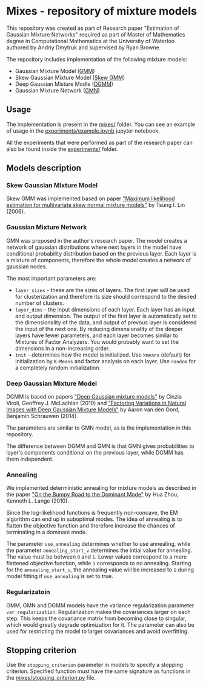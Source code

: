 # **Mixes** - repository of mixture models

This repository was created as part of Research paper "Estimation of Gaussian Mixture Networks"
required as part of Master of Mathematics degree in Computational Mathematics at the University of Waterloo authored
by Andriy Dmytruk and supervised by Ryan Browne.

The repository includes implementation of the following mixture models:
* Gaussian Mixture Model ([GMM](mixes/GMM.py))
* Skew Gaussian Mixture Model ([Skew GMM](mixes/SkewGMM.py))
* Deep Gaussian Misture Modle ([DGMM](mixes/DGMM.py))
* Gaussian Mixture Network ([GMN](mixes/GMN.py))

## Usage

The implementation is present in the [mixes/](mixes/) folder.
You can see an example of usage in the [experiments/example.ipynb](experiments/example.ipynb) jupyter notebook.

All the experiments that were performed as part of the research paper can also be found inside the [experiments/](experiments/) folder.

## Models description

### Skew Gaussian Mixture Model

Skew GMM was implemented based on paper 
["Maximum likelihood estimation for multivariate skew normal mixture models"](https://www.sciencedirect.com/science/article/pii/S0047259X08001152)
by Tsung I. Lin (2006).

### Gaussian Mixture Network

GMN was proposed in the author's research paper. The model creates a network of gaussian distributions
where next layers in the model have conditional probability distribution based on the previous layer.
Each layer is a mixture of components, therefore the whole model creates a network of gaussian nodes.

The most important parameters are: 
* `layer_sizes` - these are the sizes of layers. The first layer will be used for clusterization
and therefore its size should correspond to the desired number of clusters.
* `layer_dims` - the input dimensions of each layer. Each layer has an input and output dimension. 
The output of the first layer is automatically set to the dimensionality of the data, and output of prevous layer
is considered the input of the next one. By reducing dimensionality of the deeper layers have fewer parameters,
and each layer becomes similar to Mixtures of Factor Analyzers. You would probably want to set the 
dimensions in a non-increasing order.
* `init` - determines how the model is initialized. Use `kmeans` (default) for initialization by `K-Means` and 
factor analysis on each layer. Use `random` for a completely random initialization.



### Deep Gaussian Mixture Model

DGMM is based on papers ["Deep Gaussian mixture models"](https://link.springer.com/article/10.1007/s11222-017-9793-z) 
by Cinzia Viroli, Geoffrey J. McLachlan (2019) and
["Factoring Variations in Natural Images with Deep Gaussian Mixture Models"](https://proceedings.neurips.cc/paper/2014/hash/8c3039bd5842dca3d944faab91447818-Abstract.html)
by Aaron van den Oord, Benjamin Schrauwen (2014).

The parameters are similar to GMN model, as is the implementation in this repository.

The difference between DGMM and GMN is that GMN gives probabilities to layer's components conditional
on the previous layer, while DGMM has them independent.

### Annealing

We implemented deterministic annealing for mixture models as described in the paper
["On the Bumpy Road to the Dominant Mode"](https://onlinelibrary.wiley.com/doi/abs/10.1111/j.1467-9469.2009.00681.x?casa_token=ntehyQT23A0AAAAA:pHs1_s24ZAQvg36cwjxJTcAqgH4QW-VHwOq2p-wyHNCNSeymbOR9xEdp30sfbmjI-jxdeqrvaWr6mr8)
by Hua Zhou, Kenneth L. Lange (2010).

Since the log-likelihood functions is frequently non-concave, the EM algorithm can end up
in suboptimal modes. The idea of annealing is to flatten the objective function and therefore 
increase the chances of terminating in a dominant mode. 

The parameter `use_annealing` determines whether to use annealing, while the parameter 
`annealing_start_v` determines the intial value for annealing. The value must be between `0` and `1`.
Lower values correspond to a more flattened objective function, while `1` corresponds to no
annealing. Starting for the `annealing_start_v`, the annealing value will be increased to `1` during model fitting
if `use_annealing` is set to true.

### Regularizatoin

GMM, GMN and DGMM models have the variance regularization parameter `var_regularization`. 
Regularization makes the covariances larger on each step. This keeps the covariance matrix from becoming
close to singular, which would greatly degrade optimization for it. The parameter can also be used
for restricting the model to larger covariances and avoid overfitting.

## Stopping criterion

Use the `stopping_criterion` parameter in models to specify a stopping criterion. Specified function
must have the same signature as functions in the [mixes/stopping_criterion.py](mixes/stopping_criterion.py) file.

